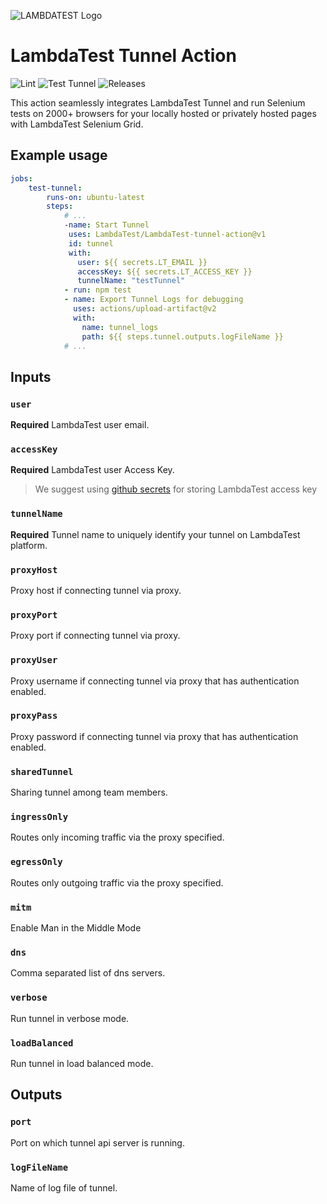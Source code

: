 ![LAMBDATEST Logo](http://labs.lambdatest.com/images/fills-copy.svg)
# LambdaTest Tunnel Action

![Lint](https://img.shields.io/github/workflow/status/LambdaTest/LambdaTest-tunnel-action/lint?label=LINT&style=for-the-badge&logo=github)
![Test Tunnel](https://img.shields.io/github/workflow/status/LambdaTest/LambdaTest-tunnel-action/Test%20Tunnel?logo=github&style=for-the-badge&label=Test%20Tunnel)
![Releases](https://img.shields.io/github/v/release/LambdaTest/LambdaTest-tunnel-action?logo=github&style=for-the-badge)


This action seamlessly integrates LambdaTest Tunnel and
run Selenium tests on 2000+ browsers for your locally hosted or
privately hosted pages with LambdaTest Selenium Grid.

## Example usage

```yaml
jobs:
    test-tunnel:
        runs-on: ubuntu-latest
        steps:
            # ...
            -name: Start Tunnel
             uses: LambdaTest/LambdaTest-tunnel-action@v1
             id: tunnel
             with:
               user: ${{ secrets.LT_EMAIL }}
               accessKey: ${{ secrets.LT_ACCESS_KEY }}
               tunnelName: "testTunnel"
            - run: npm test
            - name: Export Tunnel Logs for debugging
              uses: actions/upload-artifact@v2
              with:
                name: tunnel_logs
                path: ${{ steps.tunnel.outputs.logFileName }}
            # ...
```

## Inputs

### `user`

**Required** LambdaTest user email.

### `accessKey`

**Required** LambdaTest user Access Key.
> We suggest using [github secrets](https://help.github.com/en/actions/configuring-and-managing-workflows/creating-and-storing-encrypted-secrets) for storing LambdaTest access key

### `tunnelName`

**Required** Tunnel name to uniquely identify your tunnel on LambdaTest platform.

### `proxyHost`

Proxy host if connecting tunnel via proxy.

### `proxyPort`

Proxy port if connecting tunnel via proxy.

### `proxyUser`

Proxy username if connecting tunnel via proxy that has authentication enabled.

### `proxyPass`

Proxy password if connecting tunnel via proxy that has authentication enabled.

### `sharedTunnel`

Sharing tunnel among team members.

### `ingressOnly`

Routes only incoming traffic via the proxy specified.

### `egressOnly`

Routes only outgoing traffic via the proxy specified.

### `mitm`

Enable Man in the Middle Mode

### `dns`

Comma separated list of dns servers.

### `verbose`

Run tunnel in verbose mode.

### `loadBalanced`

Run tunnel in load balanced mode.

## Outputs

### `port`

Port on which tunnel api server is running.

### `logFileName`

Name of log file of tunnel.


